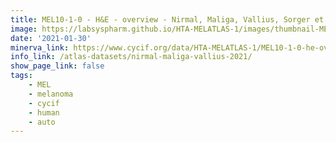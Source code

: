 ```yaml
---
title: MEL10-1-0 - H&E - overview - Nirmal, Maliga, Vallius, Sorger et al., 2021
image: https://labsyspharm.github.io/HTA-MELATLAS-1/images/thumbnail-MEL10-1-0-he-overview.jpg
date: '2021-01-30'
minerva_link: https://www.cycif.org/data/HTA-MELATLAS-1/MEL10-1-0-he-overview
info_link: /atlas-datasets/nirmal-maliga-vallius-2021/
show_page_link: false
tags:
    - MEL
    - melanoma
    - cycif
    - human
    - auto
---
```

